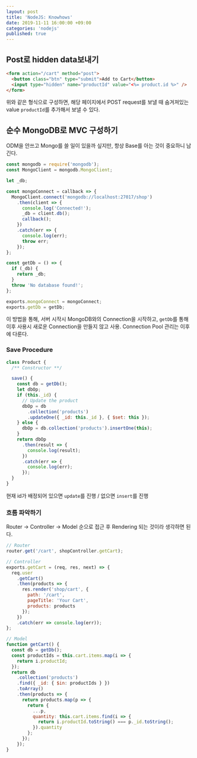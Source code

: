 ```yaml
---
layout: post
title: 'NodeJS: Knowhows'
date: 2019-11-11 16:00:00 +09:00
categories: 'nodejs'
published: true
---
```


## Post로 hidden data보내기

```html
<form action="/cart" method="post">
  <button class="btn" type="submit">Add to Cart</button>
  <input type="hidden" name="productId" value="<%= product.id %>" />
</form>
```

위와 같은 형식으로 구성하면, 해당 페이지에서 POST request를 보낼 때 숨겨져있는 value `productId`를 추가해서 보낼 수 있다.

## 순수 MongoDB로 MVC 구성하기

ODM을 안쓰고 Mongo를 쓸 일이 있을까 싶지만, 항상 Base를 아는 것이 중요하니 남긴다.

```javascript
const mongodb = require('mongodb');
const MongoClient = mongodb.MongoClient;

let _db;

const mongoConnect = callback => {
  MongoClient.connect('mongodb://localhost:27017/shop')
    .then(client => {
      console.log('Connected!');
      _db = client.db();
      callback();
    })
    .catch(err => {
      console.log(err);
      throw err;
    });
};

const getDb = () => {
  if (_db) {
    return _db;
  }
  throw 'No database found!';
};

exports.mongoConnect = mongoConnect;
exports.getDb = getDb;
```

이 방법을 통해, 서버 시작시 MongoDB와의 Connection을 시작하고, `getDb`를 통해 이후 사용시 새로운 Connection을 만들지 않고 사용.
Connection Pool 관리는 이후에 다룬다.

### Save Procedure

```javascript
class Product {
  /** Constructor **/

  save() {
    const db = getDb();
    let dbOp;
    if (this._id) {
      // Update the product
      dbOp = db
        .collection('products')
        .updateOne({ _id: this._id }, { $set: this });
    } else {
      dbOp = db.collection('products').insertOne(this);
    }
    return dbOp
      .then(result => {
        console.log(result);
      })
      .catch(err => {
        console.log(err);
      });
  }
}
```

현재 id가 배정되어 있으면 `update`를 진행 / 없으면 `insert`를 진행

### 흐름 파악하기

Router -> Controller -> Model 순으로 접근 후 Rendering 되는 것이라 생각하면 된다.

```javascript
// Router
router.get('/cart', shopController.getCart);

// Controller
exports.getCart = (req, res, next) => {
  req.user
    .getCart()
    .then(products => {
      res.render('shop/cart', {
        path: '/cart',
        pageTitle: 'Your Cart',
        products: products
      });
    })
    .catch(err => console.log(err));
};

// Model
function getCart() {
  const db = getDb();
  const productIds = this.cart.items.map(i => {
    return i.productId;
  });
  return db
    .collection('products')
    .find({ _id: { $in: productIds } })
    .toArray()
    .then(products => {
      return products.map(p => {
        return {
          ...p,
          quantity: this.cart.items.find(i => {
            return i.productId.toString() === p._id.toString();
          }).quantity
        };
      });
    });
}
```
